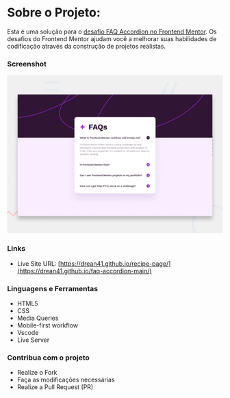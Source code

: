 # Sobre o Projeto: 

Esta é uma solução para o [desafio FAQ Accordion no Frontend Mentor](https://www.frontendmentor.io/challenges/faq-accordion-wyfFdeBwBz). Os desafios do Frontend Mentor ajudam você a melhorar suas habilidades de codificação através da construção de projetos realistas.

### Screenshot

![](design/desktop-preview.jpg)

### Links

- Live Site URL: [https://drean41.github.io/recipe-page/](https://drean41.github.io/faq-accordion-main/)

### Linguagens e Ferramentas

- HTML5
- CSS
- Media Queries
- Mobile-first workflow
- Vscode
- Live Server

### Contribua com o projeto

- Realize o Fork
- Faça as modificações necessárias
- Realize a Pull Request (PR)
